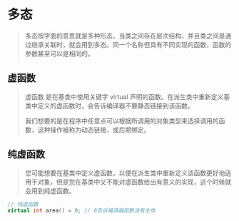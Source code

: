 # 多态
> 多态按字面的意思就是多种形态。当类之间存在层次结构，并且类之间是通过继承关联时，就会用到多态。同一个名称但具有不同实现的函数，函数的参数甚至可以是相同的。

## 虚函数
> 虚函数 是在基类中使用关键字 virtual 声明的函数。在派生类中重新定义基类中定义的虚函数时，会告诉编译器不要静态链接到该函数。
>
> 我们想要的是在程序中任意点可以根据所调用的对象类型来选择调用的函数，这种操作被称为动态链接，或后期绑定。

## 纯虚函数
> 您可能想要在基类中定义虚函数，以便在派生类中重新定义该函数更好地适用于对象，但是您在基类中又不能对虚函数给出有意义的实现，这个时候就会用到纯虚函数。
```C++
// 纯虚函数
virtual int area() = 0; // 0告诉编译器函数没有主体
```



